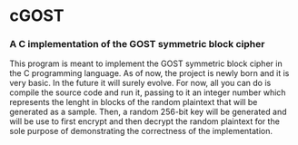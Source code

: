 # cGOST
### A C implementation of the GOST symmetric block cipher

This program is meant to implement the GOST symmetric block cipher in the C programming language.
As of now, the project is newly born and it is very basic. In the future it will surely evolve.
For now, all you can do is compile the source code and run it, passing to it an integer number which represents the lenght in blocks of the random plaintext that will be generated as a sample. Then, a random 256-bit key will be generated and will be use to first encrypt and then decrypt the random plaintext for the sole purpose of demonstrating the correctness of the implementation.

